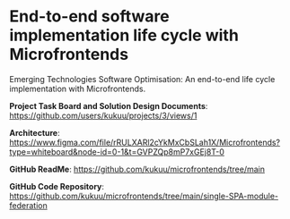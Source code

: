 # End-to-end software implementation life cycle with Microfrontends

Emerging Technologies Software Optimisation: An end-to-end life cycle implementation with Microfrontends.

**Project Task Board and Solution Design Documents**: https://github.com/users/kukuu/projects/3/views/1

**Architecture**: https://www.figma.com/file/rRULXARl2cYkMxCbSLah1X/Microfrontends?type=whiteboard&node-id=0-1&t=GVPZQp8mP7xGEj8T-0

**GitHub ReadMe**:  https://github.com/kukuu/microfrontends/tree/main

**GitHub Code Repository**:  https://github.com/kukuu/microfrontends/tree/main/single-SPA-module-federation

